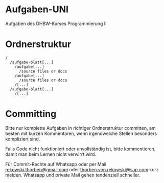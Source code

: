 # Aufgaben-UNI

Aufgaben des DHBW-Kurses Programmierung II

# Ordnerstruktur

```
/
  /aufgabe-blatt[...]
    /aufgabe[...]
      /source files or docs
    /aufgabe[...]
      /source files or docs
    /[...]
  /aufgabe-blatt[...]
    /[...]
```

# Committing

Bitte nur komplette Aufgaben in richtiger Ordnerstruktur committen, am besten
mit kurzen Kommentaren, wenn irgendwelche Stellen besonders kompliziert sind.

Falls Code nicht funktioniert oder unvollständig ist, bitte kommentieren, damit
man beim Lernen nicht verwirrt wird.

Für Commit-Rechte auf Whatsapp oder per Mail <rekowski.thorben@gmail.com> 
oder <thorben.von.rekowski@sap.com> kurz melden. Whatsapp und private Mail
gehen tendenziell schneller.
